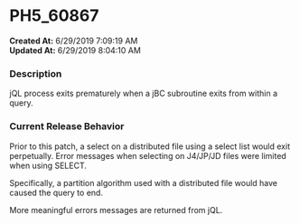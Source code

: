 # PH5_60867

**Created At:** 6/29/2019 7:09:19 AM  
**Updated At:** 6/29/2019 8:04:10 AM  


### Description

jQL process exits prematurely when a jBC subroutine exits from within a query.



### Current Release Behavior

Prior to this patch, a select on a distributed file using a select list would exit perpetually. Error messages when selecting on J4/JP/JD files were limited when using SELECT.

Specifically, a partition algorithm used with a distributed file would have caused the query to end.

More meaningful errors messages are returned from jQL.
